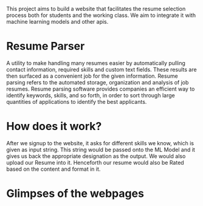 This project aims to build a website that facilitates the resume selection process both for students and the working class. We aim to integrate it with machine learning models and other apis.

# Resume Parser
A utility to make handling many resumes easier by automatically pulling contact information, required skills and custom text fields. These results are then surfaced as a convenient job for the given information. Resume parsing refers to the automated storage, organization and analysis of job resumes. Resume parsing software provides companies an efficient way to identify keywords, skills, and so forth, in order to sort through large quantities of applications to identify the best applicants.

# How does it work?
After we signup to the website, it asks for different skills we know, which is given as input string. This string would be passed onto the ML Model and it gives us back the appropriate designation as the output. We would also upload our Resume into it. Henceforth our resume would also be Rated based on the content and format in it.

# Glimpses of the webpages
